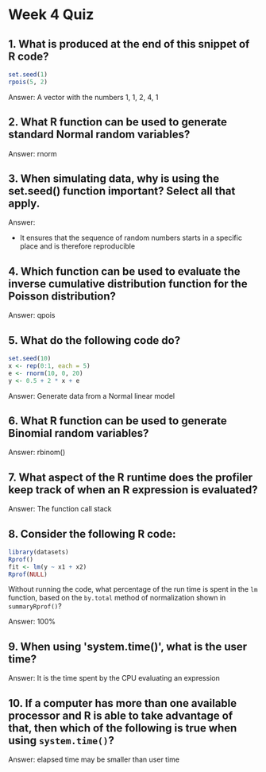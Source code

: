 # Week 4 Quiz

## 1. What is produced at the end of this snippet of R code?
```R
set.seed(1)
rpois(5, 2)
```
Answer: A vector with the numbers 1, 1, 2, 4, 1

## 2. What R function can be used to generate standard Normal random variables?
Answer: rnorm

## 3. When simulating data, why is using the set.seed() function important? Select all that apply.
Answer:
* It ensures that the sequence of random numbers starts in a specific place and is therefore reproducible

## 4. Which function can be used to evaluate the inverse cumulative distribution function for the Poisson distribution?
Answer: qpois

## 5. What do the following code do?
```R
set.seed(10)
x <- rep(0:1, each = 5)
e <- rnorm(10, 0, 20)
y <- 0.5 + 2 * x + e
```
Answer: Generate data from a Normal linear model

## 6. What R function can be used to generate Binomial random variables?
Answer: rbinom()

## 7. What aspect of the R runtime does the profiler keep track of when an R expression is evaluated?
Answer: The function call stack

## 8. Consider the following R code:
```R
library(datasets)
Rprof()
fit <- lm(y ~ x1 + x2)
Rprof(NULL)
```
Without running the code, what percentage of the run time is spent in the `lm` function, based on the `by.total` method of normalization shown in `summaryRprof()`?

Answer: 100%

## 9. When using 'system.time()', what is the user time?
Answer: It is the time spent by the CPU evaluating an expression

## 10. If a computer has more than one available processor and R is able to take advantage of that, then which of the following is true when using `system.time()`?
Answer: elapsed time may be smaller than user time
